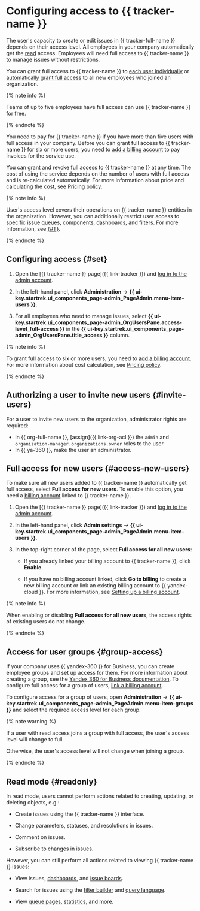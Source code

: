 # Configuring access to {{ tracker-name }}

The user's capacity to create or edit issues in {{ tracker-full-name }} depends on their access level. All employees in your company automatically get the [read](#readonly) access. Employees will need full access to {{ tracker-name }} to manage issues without restrictions.

You can grant full access to {{ tracker-name }} to [each user individually](#set) or [automatically grant full access](#access-new-users) to all new employees who joined an organization.

{% note info %}

Teams of up to five employees have full access can use {{ tracker-name }} for free.

{% endnote %}

You need to pay for {{ tracker-name }} if you have more than five users with full access in your company. Before you can grant full access to {{ tracker-name }} for six or more users, you need to [add a billing account](billing-account.md#bind) to pay invoices for the service use.

You can grant and revoke full access to {{ tracker-name }} at any time. The cost of using the service depends on the number of users with full access and is re-calculated automatically. For more information about price and calculating the cost, see [Pricing policy](pricing.md).

{% note info %}

User's access level covers their operations on {{ tracker-name }} entities in the organization. However, you can additionally restrict user access to specific issue queues, components, dashboards, and filters. For more information, see [{#T}](role-model.md).

{% endnote %}


## Configuring access {#set}

1. Open the [{{ tracker-name }} page]({{ link-tracker }}) and [log in to the admin account](user/login.md).

1. In the left-hand panel, click **Administration** → **{{ ui-key.startrek.ui_components_page-admin_PageAdmin.menu-item-users }}**.

1. For all employees who need to manage issues, select **{{ ui-key.startrek.ui_components_page-admin_OrgUsersPane.access-level_full-access }}** in the **{{ ui-key.startrek.ui_components_page-admin_OrgUsersPane.title_access }}** column.

{% note info %}

To grant full access to six or more users, you need to [add a billing account](billing-account.md#bind). For more information about cost calculation, see [Pricing policy](pricing.md).

{% endnote %}


## Authorizing a user to invite new users {#invite-users}

For a user to invite new users to the organization, administrator rights are required:
* In {{ org-full-name }}, [assign]({{ link-org-acl }}) the `admin` and `organization-manager.organizations.owner` roles to the user.
* In {{ ya-360 }}, make the user an administrator.


## Full access for new users {#access-new-users}

To make sure all new users added to {{ tracker-name }} automatically get full access, select **Full access for new users**. To enable this option, you need a [billing account](billing-account.md) linked to {{ tracker-name }}.

1. Open the [{{ tracker-name }} page]({{ link-tracker }}) and [log in to the admin account](user/login.md).

1. In the left-hand panel, click **Admin settings** → **{{ ui-key.startrek.ui_components_page-admin_PageAdmin.menu-item-users }}**.

1. In the top-right corner of the page, select **Full access for all new users**:

   - If you already linked your billing account to {{ tracker-name }}, click **Enable**.

   - If you have no billing account linked, click **Go to billing** to create a new billing account or link an existing billing account to {{ yandex-cloud }}. For more information, see [Setting up a billing account](billing-account.md).

{% note info %}

When enabling or disabling **Full access for all new users**, the access rights of existing users do not change.

{% endnote %}

## Access for user groups {#group-access}

If your company uses {{ yandex-360 }} for Business, you can create employee groups and set up access for them. For more information about creating a group, see the [Yandex 360 for Business documentation](https://yandex.ru/support/business/projects.html). To configure full access for a group of users, [link a billing account](billing-account.md).

To configure access for a group of users, open **Administration** → **{{ ui-key.startrek.ui_components_page-admin_PageAdmin.menu-item-groups }}** and select the required access level for each group.

{% note warning %}

If a user with read access joins a group with full access, the user's access level will change to full.

Otherwise, the user's access level will not change when joining a group.

{% endnote %}


## Read mode {#readonly}

In read mode, users cannot perform actions related to creating, updating, or deleting objects, e.g.:

- Create issues using the {{ tracker-name }} interface.

- Change parameters, statuses, and resolutions in issues.

- Comment on issues.

- Subscribe to changes in issues.

However, you can still perform all actions related to viewing {{ tracker-name }} issues:

- View issues, [dashboards](user/dashboard.md), and [issue boards](manager/agile-new.md).

- Search for issues using the [filter builder](user/create-filter.md) and [query language](user/query-filter.md).

- View [queue pages](manager/quick-filters.md), [statistics](manager/statistics.md), and more.

